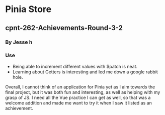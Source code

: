 # Pinia Store
## cpnt-262-Achievements-Round-3-2

### By Jesse h

### Use
- Being able to increment different values with $patch is neat.
- Learning about Getters is interesting and led me down a google rabbit hole.

Overall, I cannot think of an application for Pinia yet as I aim towards the final project, but it was both fun and interesting, as well as helping with my grasp of JS. I need all the Vue practice I can get as well, so that was a welcome addition and made me want to try it when I saw it listed as an achievement.


